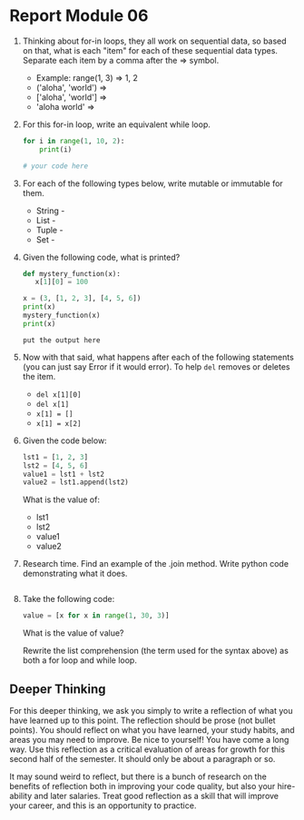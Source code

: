 # Report Module 06


1. Thinking about for-in loops, they all work on sequential data, so based on that, what is each "item" for each of these sequential data types. Separate each item by a comma after the => symbol. 
    * Example: range(1, 3) => 1, 2
    * ('aloha', 'world') => 
    * ['aloha', 'world'] =>
    * 'aloha world' =>

2. For this for-in loop, write an equivalent while loop. 
    ```python
    for i in range(1, 10, 2):
        print(i)
    ```
    ```python
    # your code here

    ```

3. For each of the following types below, write mutable or immutable for them.
   * String -
   * List -
   * Tuple -
   * Set -

4. Given the following code, what is printed?

     ```python
    def mystery_function(x):
        x[1][0] = 100

    x = (3, [1, 2, 3], [4, 5, 6])
    print(x)
    mystery_function(x)
    print(x)
    ```

    ```text
    put the output here

    ```

5. Now with that said, what happens after each of the following statements (you can just say Error if it would error). To help `del` removes or deletes the item. 
    * `del x[1][0]`
    * `del x[1]`
    * `x[1] = []`
    * `x[1] = x[2]`


6. Given the code below:

    ```python
    lst1 = [1, 2, 3]
    lst2 = [4, 5, 6]
    value1 = lst1 + lst2
    value2 = lst1.append(lst2)
    ```

    What is the value of:

    * lst1 
    * lst2
    * value1
    * value2
  
7. Research time. Find an example of the .join method. Write python
   code demonstrating what it does. 

    ```python

    ```

8. Take the following code:

    ```python
    value = [x for x in range(1, 30, 3)]
    ```

    What is the value of value? 

    Rewrite the list comprehension (the term used for the syntax above) as
    both a for loop and while loop.




## Deeper Thinking

For this deeper thinking, we ask you simply to write a reflection of what you have learned up to this point. The reflection should be prose (not bullet points). You should reflect on what you have learned, your study habits, and areas you may need to improve. Be nice to yourself! You have come a long way. Use this reflection as a critical evaluation of areas for growth for this second half of the semester. It should only be about a paragraph or so.

It may sound weird to reflect, but there is a bunch of research on the benefits of reflection both in improving your code quality, but also your hire-ability and later salaries. Treat good reflection as a skill that will improve your career, and this is an opportunity to practice.  